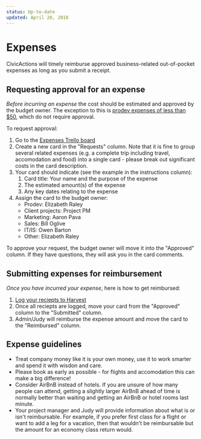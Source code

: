```yaml
---
status: Up-to-date
updated: April 20, 2018
---
```


# Expenses

CivicActions will timely reimburse approved business-related out-of-pocket expenses as long as you submit a receipt.

## Requesting approval for an expense

*Before incurring an expense* the cost should be estimated and approved by the budget owner. The exception to this is [prodev expenses of less than $50](prodev.md#prodev-faqs), which do not require approval.

To request approval:

1. Go to the [Expenses Trello board](https://trello.com/b/2b6lZZ2Q/expenses)
2. Create a new card in the "Requests" column. Note that it is fine to group several related expenses (e.g. a complete trip including travel, accomodation and food) into a single card - please break out significant costs in the card description.
3. Your card should indicate (see the example in the instructions column):
   1. Card title: Your name and the purpose of the expense
   2. The estimated amount(s) of the expense
   3. Any key dates relating to the expense
4. Assign the card to the budget owner:
   * Prodev: Elizabeth Raley
   * Client projects: Project PM
   * Marketing: Aaron Pava
   * Sales: Bill Oglive
   * IT/IS: Owen Barton
   * Other: Elizabeth Raley

To approve your request, the budget owner will move it into the "Approved" column. If they have questions, they will ask you in the card comments.

## Submitting expenses for reimbursement

*Once you have incurred your expense*, here is how to get reimbursed:

1. [Log your reciepts to Harvest](../04-how-we-work/tools/harvest.md#tracking-expenses)
2. Once all reciepts are logged, move your card from the "Approved" column to the "Submitted" column.
3. Admin/Judy will reimburse the expense amount and move the card to the "Reimbursed" column.

## Expense guidelines

* Treat company money like it is your own money, use it to work smarter and spend it with wisdon and care.
* Please book as early as possible - for flights and accomodation this can make a big difference!
* Consider AirBnB instead of hotels. If you are unsure of how many people can attend, getting a slightly larger AirBnB ahead of time is normally better than waiting and getting an AirBnB or hotel rooms last minute.
* Your project manager and Judy will provide information about what is or isn't reimbursable. For example, if you prefer first class for a flight or want to add a leg for a vacation, then that wouldn't be reimbursable but the amount for an economy class return would.